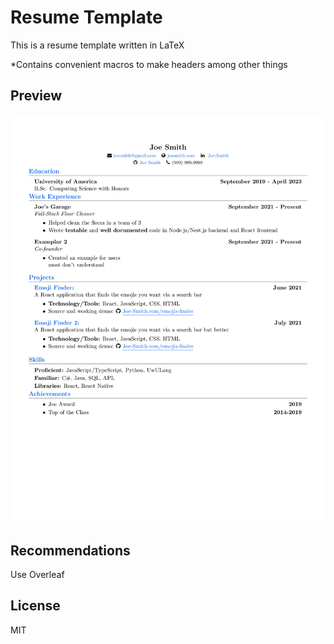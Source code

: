 # Resume Template

This is a resume template written in LaTeX



\*Contains convenient macros to make headers among other things

## Preview

![resume](resume.png)

## Recommendations

Use Overleaf

## License

MIT